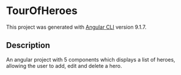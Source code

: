# TourOfHeroes

This project was generated with [Angular CLI](https://github.com/angular/angular-cli) version 9.1.7.

## Description
An angular project with 5 components which displays a list of heroes, allowing the user to add, edit and delete a hero.
